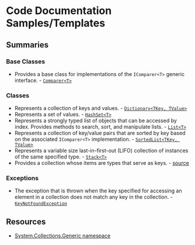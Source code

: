 # Code Documentation Samples/Templates

## Summaries

### Base Classes
- Provides a base class for implementations of the `IComparer<T>` generic interface. - [`Comparer<T>`](https://msdn.microsoft.com/en-us/library/cfttsh47(v=vs.110).aspx)

### Classes
- Represents a collection of keys and values. - [`Dictionary<TKey, TValue>`](https://msdn.microsoft.com/en-us/library/xfhwa508(v=vs.110).aspx)
- Represents a set of values. - [`HashSet<T>`](https://msdn.microsoft.com/en-us/library/bb359438(v=vs.110).aspx)
- Represents a strongly typed list of objects that can be accessed by index. Provides methods to search, sort, and manipulate lists. - [`List<T>`](https://msdn.microsoft.com/en-us/library/6sh2ey19(v=vs.110).aspx)
- Represents a collection of key/value pairs that are sorted by key based on the associated `IComparer<T>` implementation. - [`SortedList<TKey, TValue>`](https://msdn.microsoft.com/en-us/library/ms132319(v=vs.110).aspx)
- Represents a variable size last-in-first-out (LIFO) collection of instances of the same specified type. - [`Stack<T>`](https://msdn.microsoft.com/en-us/library/3278tedw(v=vs.110).aspx)
- Provides a collection whose items are types that serve as keys. - [source](https://msdn.microsoft.com/en-us/library/ms404549(v=vs.110).aspx)

### Exceptions
- The exception that is thrown when the key specified for accessing an element in a collection does not match any key in the collection. - [`KeyNotFoundException`](https://msdn.microsoft.com/en-us/library/system.collections.generic.keynotfoundexception(v=vs.110).aspx)

## Resources 
- [System.Collections.Generic namespace](https://msdn.microsoft.com/en-us/library/system.collections.generic(v=vs.110).aspx) 
